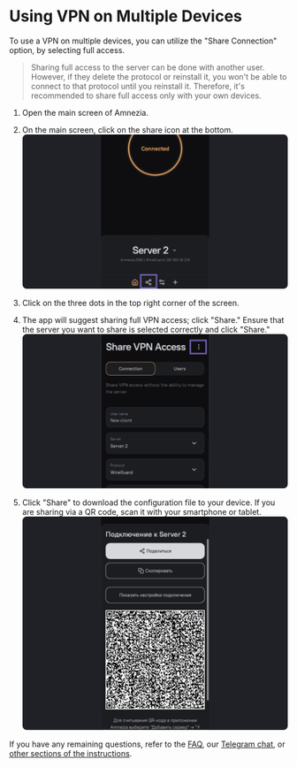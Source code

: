 # Using VPN on Multiple Devices

To use a VPN on multiple devices, you can utilize the "Share Connection" option, by selecting full access.


> Sharing full access to the server can be done with another user. However, if they delete the protocol or reinstall it, you won't be able to connect to that protocol until you reinstall it. Therefore, it's recommended to share full access only with your own devices.

1. Open the main screen of Amnezia.

2. On the main screen, click on the share icon at the bottom.
   ![Share Icon](https://raw.githubusercontent.com/amnezia-vpn/amnezia.org-content/master/docs/en/instructions/27_full-connection/img/fc_en_1.png)

3. Click on the three dots in the top right corner of the screen.

4. The app will suggest sharing full VPN access; click "Share." Ensure that the server you want to share is selected correctly and click "Share."
   ![Share VPN Access](https://raw.githubusercontent.com/amnezia-vpn/amnezia.org-content/master/docs/en/instructions/27_full-connection/img/fc_en_2.png)

5. Click "Share" to download the configuration file to your device. If you are sharing via a QR code, scan it with your smartphone or tablet.
   ![Download Configuration](https://raw.githubusercontent.com/amnezia-vpn/amnezia.org-content/master/docs/en/instructions/27_full-connection/img/fc_en_3.png)

If you have any remaining questions, refer to the [FAQ], our [Telegram chat], or [other sections of the instructions].

[FAQ]: ../faq 
[Telegram chat]: https://t.me/amnezia_vpn 
[other sections of the instructions]: ../instructions



